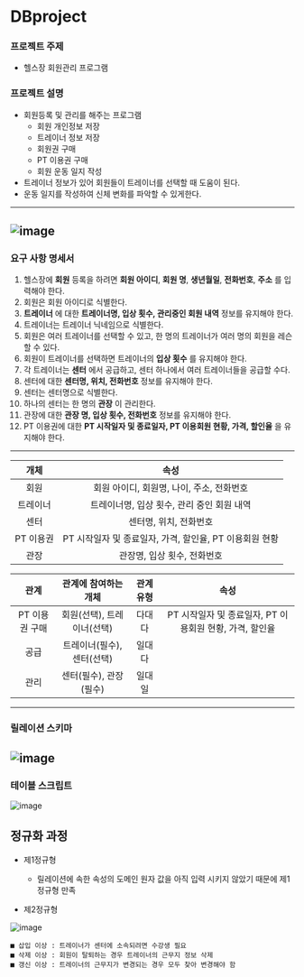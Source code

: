 # DBproject

### 프로젝트 주제
  + 헬스장 회원관리 프로그램

### 프로젝트 설명
  + 회원등록 및 관리를 해주는 프로그램
    + 회원 개인정보 저장
    + 트레이너 정보 저장
    + 회원권 구매
    + PT 이용권 구매
    + 회원 운동 일지 작성
  + 트레이너 정보가 있어 회원들이 트레이너를 선택할 때 도움이 된다.
  + 운동 일지를 작성하여 신체 변화를 파악할 수 있게한다.

-----------------------------------------------------------------
![image](https://user-images.githubusercontent.com/48307813/169842317-84b8546e-eb39-419f-a594-1054e8c7f290.png)
-----------------------------------------------------------------
### 요구 사항 명세서
 1. 헬스장에 __회원__ 등록을 하려면 __회원 아이디__, __회원 명__, __생년월일__, __전화번호__, __주소__ 를 입력해야 한다.
 2. 회원은 회원 아이디로 식별한다.
 3. __트레이너__ 에 대한 __트레이너명, 입상 횟수, 관리중인 회원 내역__ 정보를 유지해야 한다.
 4. 트레이너는 트레이너 닉네임으로 식별한다.
 5. 회원은 여러 트레이너를 선택할 수 있고, 한 명의 트레이너가 여러 명의 회원을 레슨 할 수 있다.
 6. 회원이 트레이너를 선택하면 트레이너의 __입상 횟수__ 를 유지해야 한다.
 7. 각 트레이너는 __센터__ 에서 공급하고, 센터 하나에서 여러 트레이너들을 공급할 수다.
 8. 센터에 대한 __센터명, 위치, 전화번호__ 정보를 유지해야 한다.
 9. 센터는 센터명으로 식별한다.
 10. 하나의 센터는 한 명의 __관장__ 이 관리한다.
 11. 관장에 대한 __관장 명, 입상 횟수, 전화번호__ 정보를 유지해야 한다.
 12. PT 이용권에 대한 __PT 시작일자 및 종료일자, PT 이용회원 현황, 가격, 할인율__ 을 유지해야 한다.
-----------------------------------------------------------------
|개체|속성|
|:---:|:---:|
|회원     |회원 아이디, 회원명, 나이, 주소, 전화번호|
|트레이너 |트레이너명, 입상 횟수, 관리 중인 회원 내역|
|센터     |센터명, 위치, 전화번호|
|PT 이용권|PT 시작일자 및 종료일자, 가격, 할인율, PT 이용회원 현황|
|관장     |관장명, 입상 횟수, 전화번호|

|관계|관계에 참여하는 개체|관계 유형|속성|
|:---:|:---:|:---:|:---:|
|PT 이용권 구매|회원(선택), 트레이너(선택)|다대다|PT 시작일자 및 종료일자, PT 이용회원 현황, 가격, 할인율|
|공급 |트레이너(필수),      센터(선택)|일대다|
|관리 |센터(필수), 관장(필수)|일대일|

-----------------------------------------------------------------
### 릴레이션 스키마

![image](https://user-images.githubusercontent.com/48307813/170722971-1b3a7c1d-a6ad-41cb-a184-73f1666251cc.png)
-----------------------------------------------------------------
### 테이블 스크립트

![image](https://user-images.githubusercontent.com/48307813/170723029-1f011e7d-8396-4c2f-b667-3ae00dd964e1.png)

## 정규화 과정

  + 제1정규형
    + 릴레이션에 속한 속성의 도메인 원자 값을 아직 입력 시키지 않았기 때문에 제1정규형 만족
    
  + 제2정규형
   
   ![image](https://user-images.githubusercontent.com/48307813/170812045-648a792a-0621-4ca3-b45e-0bf19fb6266e.png)
   
    ■ 삽입 이상 : 트레이너가 센터에 소속되려면 수강생 필요
    ■ 삭제 이상 : 회원이 탈퇴하는 경우 트레이너의 근무지 정보 삭제
    ■ 갱신 이상 : 트레이너의 근무지가 변경되는 경우 모두 찾아 변경해야 함
    
